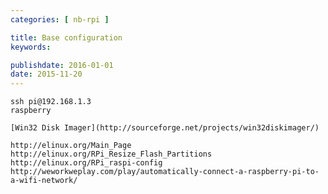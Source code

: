 ```yaml
---
categories: [ nb-rpi ]

title: Base configuration
keywords:

publishdate: 2016-01-01
date: 2015-11-20
---
```


    ssh pi@192.168.1.3
    raspberry
	
	[Win32 Disk Imager](http://sourceforge.net/projects/win32diskimager/)
	
	http://elinux.org/Main_Page
	http://elinux.org/RPi_Resize_Flash_Partitions
	http://elinux.org/RPi_raspi-config
	http://weworkweplay.com/play/automatically-connect-a-raspberry-pi-to-a-wifi-network/